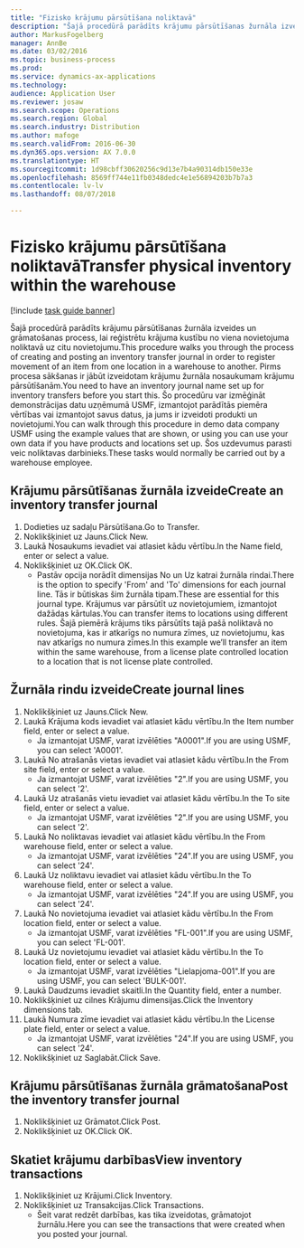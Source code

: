 ```yaml
---
title: "Fizisko krājumu pārsūtīšana noliktavā"
description: "Šajā procedūrā parādīts krājumu pārsūtīšanas žurnāla izveides un grāmatošanas process, lai reģistrētu krājuma kustību no viena novietojuma noliktavā uz citu novietojumu."
author: MarkusFogelberg
manager: AnnBe
ms.date: 03/02/2016
ms.topic: business-process
ms.prod: 
ms.service: dynamics-ax-applications
ms.technology: 
audience: Application User
ms.reviewer: josaw
ms.search.scope: Operations
ms.search.region: Global
ms.search.industry: Distribution
ms.author: mafoge
ms.search.validFrom: 2016-06-30
ms.dyn365.ops.version: AX 7.0.0
ms.translationtype: HT
ms.sourcegitcommit: 1d98cbff30620256c9d13e7b4a90314db150e33e
ms.openlocfilehash: 8569ff744e11fb0348dedc4e1e56894203b7b7a3
ms.contentlocale: lv-lv
ms.lasthandoff: 08/07/2018

---
```

# <a name="transfer-physical-inventory-within-the-warehouse"></a><span data-ttu-id="67dcc-103">Fizisko krājumu pārsūtīšana noliktavā</span><span class="sxs-lookup"><span data-stu-id="67dcc-103">Transfer physical inventory within the warehouse</span></span>

[!include [task guide banner](../../includes/task-guide-banner.md)]

<span data-ttu-id="67dcc-104">Šajā procedūrā parādīts krājumu pārsūtīšanas žurnāla izveides un grāmatošanas process, lai reģistrētu krājuma kustību no viena novietojuma noliktavā uz citu novietojumu.</span><span class="sxs-lookup"><span data-stu-id="67dcc-104">This procedure walks you through the process of creating and posting an inventory transfer journal in order to register movement of an item from one location in a warehouse to another.</span></span> <span data-ttu-id="67dcc-105">Pirms procesa sākšanas ir jābūt izveidotam krājumu žurnāla nosaukumam krājumu pārsūtīšanām.</span><span class="sxs-lookup"><span data-stu-id="67dcc-105">You need to have an inventory journal name set up for inventory transfers before you start this.</span></span> <span data-ttu-id="67dcc-106">Šo procedūru var izmēģināt demonstrācijas datu uzņēmumā USMF, izmantojot parādītās piemēra vērtības vai izmantojot savus datus, ja jums ir izveidoti produkti un novietojumi.</span><span class="sxs-lookup"><span data-stu-id="67dcc-106">You can walk through this procedure in demo data company USMF using the example values that are shown, or using you can use your own data if you have products and locations set up.</span></span> <span data-ttu-id="67dcc-107">Šos uzdevumus parasti veic noliktavas darbinieks.</span><span class="sxs-lookup"><span data-stu-id="67dcc-107">These tasks would normally be carried out by a warehouse employee.</span></span>


## <a name="create-an-inventory-transfer-journal"></a><span data-ttu-id="67dcc-108">Krājumu pārsūtīšanas žurnāla izveide</span><span class="sxs-lookup"><span data-stu-id="67dcc-108">Create an inventory transfer journal</span></span>
1. <span data-ttu-id="67dcc-109">Dodieties uz sadaļu Pārsūtīšana.</span><span class="sxs-lookup"><span data-stu-id="67dcc-109">Go to Transfer.</span></span>
2. <span data-ttu-id="67dcc-110">Noklikšķiniet uz Jauns.</span><span class="sxs-lookup"><span data-stu-id="67dcc-110">Click New.</span></span>
3. <span data-ttu-id="67dcc-111">Laukā Nosaukums ievadiet vai atlasiet kādu vērtību.</span><span class="sxs-lookup"><span data-stu-id="67dcc-111">In the Name field, enter or select a value.</span></span>
4. <span data-ttu-id="67dcc-112">Noklikšķiniet uz OK.</span><span class="sxs-lookup"><span data-stu-id="67dcc-112">Click OK.</span></span>
    * <span data-ttu-id="67dcc-113">Pastāv opcija norādīt dimensijas No un Uz katrai žurnāla rindai.</span><span class="sxs-lookup"><span data-stu-id="67dcc-113">There is the option to specify 'From' and 'To' dimensions for each journal line.</span></span> <span data-ttu-id="67dcc-114">Tās ir būtiskas šim žurnāla tipam.</span><span class="sxs-lookup"><span data-stu-id="67dcc-114">These are essential for this journal type.</span></span> <span data-ttu-id="67dcc-115">Krājumus var pārsūtīt uz novietojumiem, izmantojot dažādas kārtulas.</span><span class="sxs-lookup"><span data-stu-id="67dcc-115">You can transfer items to locations using different rules.</span></span> <span data-ttu-id="67dcc-116">Šajā piemērā krājums tiks pārsūtīts tajā pašā noliktavā no novietojuma, kas ir atkarīgs no numura zīmes, uz novietojumu, kas nav atkarīgs no numura zīmes.</span><span class="sxs-lookup"><span data-stu-id="67dcc-116">In this example we’ll transfer an item within the same warehouse, from a license plate controlled location to a location that is not license plate controlled.</span></span>   

## <a name="create-journal-lines"></a><span data-ttu-id="67dcc-117">Žurnāla rindu izveide</span><span class="sxs-lookup"><span data-stu-id="67dcc-117">Create journal lines</span></span>
1. <span data-ttu-id="67dcc-118">Noklikšķiniet uz Jauns.</span><span class="sxs-lookup"><span data-stu-id="67dcc-118">Click New.</span></span>
2. <span data-ttu-id="67dcc-119">Laukā Krājuma kods ievadiet vai atlasiet kādu vērtību.</span><span class="sxs-lookup"><span data-stu-id="67dcc-119">In the Item number field, enter or select a value.</span></span>
    * <span data-ttu-id="67dcc-120">Ja izmantojat USMF, varat izvēlēties "A0001".</span><span class="sxs-lookup"><span data-stu-id="67dcc-120">If you are using USMF, you can select 'A0001'.</span></span>  
3. <span data-ttu-id="67dcc-121">Laukā No atrašanās vietas ievadiet vai atlasiet kādu vērtību.</span><span class="sxs-lookup"><span data-stu-id="67dcc-121">In the From site field, enter or select a value.</span></span>
    * <span data-ttu-id="67dcc-122">Ja izmantojat USMF, varat izvēlēties "2".</span><span class="sxs-lookup"><span data-stu-id="67dcc-122">If you are using USMF, you can select '2'.</span></span>  
4. <span data-ttu-id="67dcc-123">Laukā Uz atrašanās vietu ievadiet vai atlasiet kādu vērtību.</span><span class="sxs-lookup"><span data-stu-id="67dcc-123">In the To site field, enter or select a value.</span></span>
    * <span data-ttu-id="67dcc-124">Ja izmantojat USMF, varat izvēlēties "2".</span><span class="sxs-lookup"><span data-stu-id="67dcc-124">If you are using USMF, you can select '2'.</span></span>  
5. <span data-ttu-id="67dcc-125">Laukā No noliktavas ievadiet vai atlasiet kādu vērtību.</span><span class="sxs-lookup"><span data-stu-id="67dcc-125">In the From warehouse field, enter or select a value.</span></span>
    * <span data-ttu-id="67dcc-126">Ja izmantojat USMF, varat izvēlēties "24".</span><span class="sxs-lookup"><span data-stu-id="67dcc-126">If you are using USMF, you can select '24'.</span></span>  
6. <span data-ttu-id="67dcc-127">Laukā Uz noliktavu ievadiet vai atlasiet kādu vērtību.</span><span class="sxs-lookup"><span data-stu-id="67dcc-127">In the To warehouse field, enter or select a value.</span></span>
    * <span data-ttu-id="67dcc-128">Ja izmantojat USMF, varat izvēlēties "24".</span><span class="sxs-lookup"><span data-stu-id="67dcc-128">If you are using USMF, you can select '24'.</span></span>  
7. <span data-ttu-id="67dcc-129">Laukā No novietojuma ievadiet vai atlasiet kādu vērtību.</span><span class="sxs-lookup"><span data-stu-id="67dcc-129">In the From location field, enter or select a value.</span></span>
    * <span data-ttu-id="67dcc-130">Ja izmantojat USMF, varat izvēlēties "FL-001".</span><span class="sxs-lookup"><span data-stu-id="67dcc-130">If you are using USMF, you can select 'FL-001'.</span></span>  
8. <span data-ttu-id="67dcc-131">Laukā Uz novietojumu ievadiet vai atlasiet kādu vērtību.</span><span class="sxs-lookup"><span data-stu-id="67dcc-131">In the To location field, enter or select a value.</span></span>
    * <span data-ttu-id="67dcc-132">Ja izmantojat USMF, varat izvēlēties "Lielapjoma-001".</span><span class="sxs-lookup"><span data-stu-id="67dcc-132">If you are using USMF, you can select 'BULK-001'.</span></span>  
9. <span data-ttu-id="67dcc-133">Laukā Daudzums ievadiet skaitli.</span><span class="sxs-lookup"><span data-stu-id="67dcc-133">In the Quantity field, enter a number.</span></span>
10. <span data-ttu-id="67dcc-134">Noklikšķiniet uz cilnes Krājumu dimensijas.</span><span class="sxs-lookup"><span data-stu-id="67dcc-134">Click the Inventory dimensions tab.</span></span>
11. <span data-ttu-id="67dcc-135">Laukā Numura zīme ievadiet vai atlasiet kādu vērtību.</span><span class="sxs-lookup"><span data-stu-id="67dcc-135">In the License plate field, enter or select a value.</span></span>
    * <span data-ttu-id="67dcc-136">Ja izmantojat USMF, varat izvēlēties "24".</span><span class="sxs-lookup"><span data-stu-id="67dcc-136">If you are using USMF, you can select '24'.</span></span>  
12. <span data-ttu-id="67dcc-137">Noklikšķiniet uz Saglabāt.</span><span class="sxs-lookup"><span data-stu-id="67dcc-137">Click Save.</span></span>

## <a name="post-the-inventory-transfer-journal"></a><span data-ttu-id="67dcc-138">Krājumu pārsūtīšanas žurnāla grāmatošana</span><span class="sxs-lookup"><span data-stu-id="67dcc-138">Post the inventory transfer journal</span></span>
1. <span data-ttu-id="67dcc-139">Noklikšķiniet uz Grāmatot.</span><span class="sxs-lookup"><span data-stu-id="67dcc-139">Click Post.</span></span>
2. <span data-ttu-id="67dcc-140">Noklikšķiniet uz OK.</span><span class="sxs-lookup"><span data-stu-id="67dcc-140">Click OK.</span></span>

## <a name="view-inventory-transactions"></a><span data-ttu-id="67dcc-141">Skatiet krājumu darbības</span><span class="sxs-lookup"><span data-stu-id="67dcc-141">View inventory transactions</span></span>
1. <span data-ttu-id="67dcc-142">Noklikšķiniet uz Krājumi.</span><span class="sxs-lookup"><span data-stu-id="67dcc-142">Click Inventory.</span></span>
2. <span data-ttu-id="67dcc-143">Noklikšķiniet uz Transakcijas.</span><span class="sxs-lookup"><span data-stu-id="67dcc-143">Click Transactions.</span></span>
    * <span data-ttu-id="67dcc-144">Šeit varat redzēt darbības, kas tika izveidotas, grāmatojot žurnālu.</span><span class="sxs-lookup"><span data-stu-id="67dcc-144">Here you can see the transactions that were created when you posted your journal.</span></span>  

